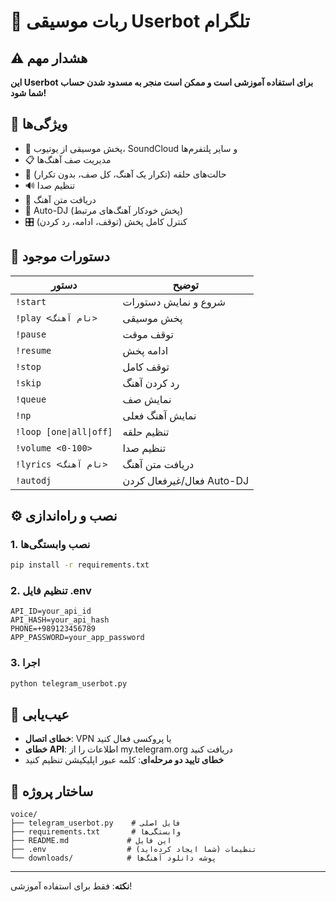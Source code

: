 # 🎵 ربات موسیقی Userbot تلگرام

## ⚠️ هشدار مهم
**این Userbot برای استفاده آموزشی است و ممکن است منجر به مسدود شدن حساب شما شود!**

## 🚀 ویژگی‌ها

- 🎵 پخش موسیقی از یوتیوب، SoundCloud و سایر پلتفرم‌ها
- 📋 مدیریت صف آهنگ‌ها
- 🔄 حالت‌های حلقه (تکرار یک آهنگ، کل صف، بدون تکرار)
- 🔊 تنظیم صدا
- 📝 دریافت متن آهنگ
- 🤖 Auto-DJ (پخش خودکار آهنگ‌های مرتبط)
- 🎛️ کنترل کامل پخش (توقف، ادامه، رد کردن)

## 📱 دستورات موجود

| دستور | توضیح |
|-------|-------|
| `!start` | شروع و نمایش دستورات |
| `!play <نام آهنگ>` | پخش موسیقی |
| `!pause` | توقف موقت |
| `!resume` | ادامه پخش |
| `!stop` | توقف کامل |
| `!skip` | رد کردن آهنگ |
| `!queue` | نمایش صف |
| `!np` | نمایش آهنگ فعلی |
| `!loop [one\|all\|off]` | تنظیم حلقه |
| `!volume <0-100>` | تنظیم صدا |
| `!lyrics <نام آهنگ>` | دریافت متن آهنگ |
| `!autodj` | فعال/غیرفعال کردن Auto-DJ |

## ⚙️ نصب و راه‌اندازی

### 1. نصب وابستگی‌ها
```bash
pip install -r requirements.txt
```

### 2. تنظیم فایل .env
```env
API_ID=your_api_id
API_HASH=your_api_hash
PHONE=+989123456789
APP_PASSWORD=your_app_password
```

### 3. اجرا
```bash
python telegram_userbot.py
```

## 🔧 عیب‌یابی

- **خطای اتصال**: VPN یا پروکسی فعال کنید
- **خطای API**: اطلاعات را از my.telegram.org دریافت کنید
- **خطای تایید دو مرحله‌ای**: کلمه عبور اپلیکیشن تنظیم کنید

## 📁 ساختار پروژه

```
voice/
├── telegram_userbot.py    # فایل اصلی
├── requirements.txt       # وابستگی‌ها
├── README.md             # این فایل
├── .env                  # تنظیمات (شما ایجاد کرده‌اید)
└── downloads/            # پوشه دانلود آهنگ‌ها
```

---

**نکته**: فقط برای استفاده آموزشی! 